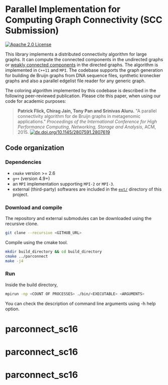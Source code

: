 Parallel Implementation for Computing Graph Connectivity (SCC Submission)
========================================================================
[![Apache 2.0 License](https://img.shields.io/badge/license-Apache%20v2.0-blue.svg)](LICENSE)

This library implements a distributed connectivity algorithm for large graphs. It can compute the connected components in the undirected graphs or [weakly connected components](http://mathworld.wolfram.com/WeaklyConnectedComponent.html) in the directed graphs. The algorithm is implemented in `C++11` and `MPI`. The codebase supports the graph generation for building de Bruijn graphs from DNA sequence files, synthetic kronecker graphs and also a parallel edgelist file reader for any generic graph.

The coloring algorithm implemented by this codebase is described in the following peer-reviewed publication. Please cite this paper, when using our code for academic purposes:
> **Patrick Flick, Chirag Jain, Tony Pan and Srinivas Aluru.** "A parallel connectivity algorithm for de Bruijn graphs in metagenomic applications." *Proceedings of the International Conference for High Performance Computing, Networking, Storage and Analysis*, ACM, 2015. [![dx.doi.org/10.1145/2807591.2807619](https://img.shields.io/badge/doi-10.1145%2F2807591.2807619-blue.svg)](http://dx.doi.org/10.1145/2807591.2807619)

## Code organization

### Dependencies

- `cmake` version >= 2.6
- `g++` (version 4.9+)
- an `MPI` implementation supporting `MPI-2` or `MPI-3`.
- external (third-party) softwares are included in the [`ext/`](ext) directory of this project.

### Download and compile


The repository and external submodules can be downloaded using the recursive clone.

```sh
git clone --recursive <GITHUB_URL>
```

Compile using the cmake tool.

```sh
mkdir build_directory && cd build_directory
cmake ../parconnect
make -j4
```

### Run

Inside the build directory, 

```sh
mpirun -np <COUNT OF PROCESSES> ./bin/<EXECUTABLE> <ARGUMENTS>
```

You can check the description of command line arguments using -h help option.
# parconnect_sc16
# parconnect_sc16
# parconnect_sc16
